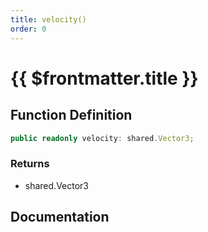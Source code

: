 ```yaml
---
title: velocity()
order: 0
---
```


# {{ $frontmatter.title }}

## Function Definition

```ts
public readonly velocity: shared.Vector3;
```

### Returns

* shared.Vector3

## Documentation

<!--@include: ./parts/velocity.md-->

